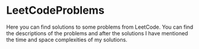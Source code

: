 # LeetCodeProblems
Here you can find solutions to some problems from LeetCode. You can find the descriptions of the problems and after the solutions I have mentioned the time and space complexities of my solutions.